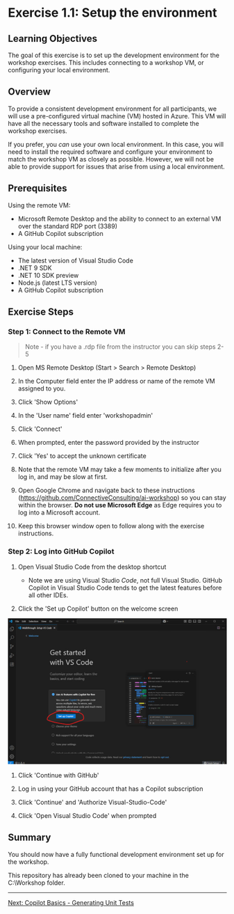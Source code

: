 # Exercise 1.1: Setup the environment

## Learning Objectives

The goal of this exercise is to set up the development environment for the workshop exercises. This includes connecting to a workshop VM, or configuring your local environment.

## Overview

To provide a consistent development environment for all participants, we will use a pre-configured virtual machine (VM) hosted in Azure. This VM will have all the necessary tools and software installed to complete the workshop exercises.

If you prefer, you *can* use your own local environment. In this case, you will need to install the required software and configure your environment to match the workshop VM as closely as possible. However, we will not be able to provide support for issues that arise from using a local environment.

## Prerequisites

Using the remote VM:
- Microsoft Remote Desktop and the ability to connect to an external VM over the standard RDP port (3389)
- A GitHub Copilot subscription

Using your local machine:
- The latest version of Visual Studio Code
- .NET 9 SDK
- .NET 10 SDK preview
- Node.js (latest LTS version)
- A GitHub Copilot subscription

## Exercise Steps

### Step 1: Connect to the Remote VM

> Note - if you have a .rdp file from the instructor you can skip steps 2-5

1. Open MS Remote Desktop (Start > Search > Remote Desktop)

1. In the Computer field enter the IP address or name of the remote VM assigned to you.

1. Click 'Show Options'

1. In the 'User name' field enter 'workshopadmin'

1. Click 'Connect'

1. When prompted, enter the password provided by the instructor

1. Click 'Yes' to accept the unknown certificate

1. Note that the remote VM may take a few moments to initialize after you log in, and may be slow at first.

1. Open Google Chrome and navigate back to these instructions (https://github.com/ConnectiveConsulting/ai-workshop) so you can stay within the browser. **Do not use Microsoft Edge** as Edge requires you to log into a Microsoft account.

1. Keep this browser window open to follow along with the exercise instructions.

### Step 2: Log into GitHub Copilot

1. Open Visual Studio Code from the desktop shortcut
    - Note we are using Visual Studio *Code*, not full Visual Studio. GitHub Copilot in Visual Studio Code tends to get the latest features before all other IDEs.

1. Click the 'Set up Copilot' button on the welcome screen

![alt text](image-2.png)

1. Click 'Continue with GitHub'

1. Log in using your GitHub account that has a Copilot subscription

1. Click 'Continue' and 'Authorize Visual-Studio-Code'

1. Click 'Open Visual Studio Code' when prompted

## Summary

You should now have a fully functional development environment set up for the workshop.

This repository has already been cloned to your machine in the C:\Workshop folder.

---

[Next: Copilot Basics - Generating Unit Tests](../2.1-generating-unit-tests/README.md)

